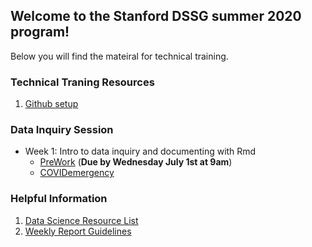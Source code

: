 ## Welcome to the Stanford DSSG summer 2020 program!

Below you will find the mateiral for technical training.

### Technical Traning Resources
1. [Github setup](resources/git_setup.md)

### Data Inquiry Session
- Week 1: Intro to data inquiry and documenting with Rmd
  - [PreWork](resources/Prework.html) (**Due by Wednesday July 1st at 9am**)
  - [COVIDemergency](resources/COVID_emergency.html)

### Helpful Information
1. [Data Science Resource List](resources/ResourceLists.html)
2. [Weekly Report Guidelines](resources/WeeklyReport.html)



